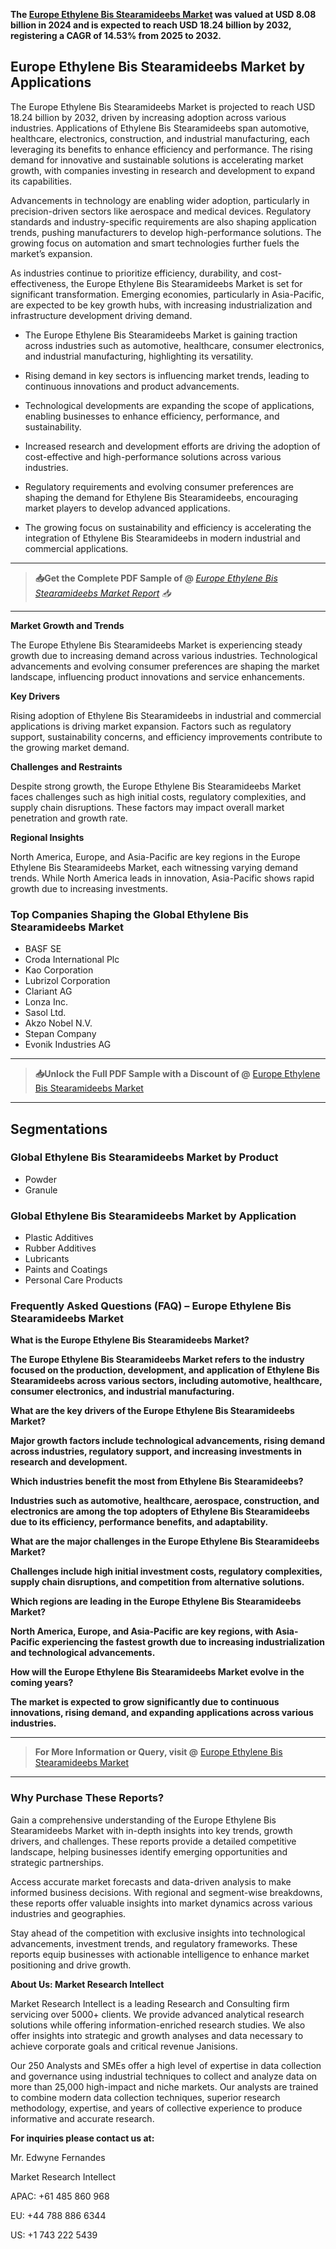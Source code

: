<p><strong>The <a href="https://www.marketresearchintellect.com/download-sample/?rid=248193&amp;utm_source=Pulse-April-Europe&amp;utm_medium=852">Europe Ethylene Bis Stearamideebs Market</a> was valued at USD 8.08 billion in 2024 and is expected to reach USD 18.24 billion by 2032, registering a CAGR of 14.53% from 2025 to 2032.</strong></p><h2>Europe Ethylene Bis Stearamideebs Market by Applications&nbsp;</h2><p><p>The Europe Ethylene Bis Stearamideebs Market is projected to reach USD 18.24 billion by 2032, driven by increasing adoption across various industries. Applications of Ethylene Bis Stearamideebs span automotive, healthcare, electronics, construction, and industrial manufacturing, each leveraging its benefits to enhance efficiency and performance. The rising demand for innovative and sustainable solutions is accelerating market growth, with companies investing in research and development to expand its capabilities.</p><p>Advancements in technology are enabling wider adoption, particularly in precision-driven sectors like aerospace and medical devices. Regulatory standards and industry-specific requirements are also shaping application trends, pushing manufacturers to develop high-performance solutions. The growing focus on automation and smart technologies further fuels the market&rsquo;s expansion.</p><p>As industries continue to prioritize efficiency, durability, and cost-effectiveness, the Europe Ethylene Bis Stearamideebs Market is set for significant transformation. Emerging economies, particularly in Asia-Pacific, are expected to be key growth hubs, with increasing industrialization and infrastructure development driving demand.</p></p><ul><li><p>The Europe Ethylene Bis Stearamideebs Market is gaining traction across industries such as automotive, healthcare, consumer electronics, and industrial manufacturing, highlighting its versatility.</p></li><li><p>Rising demand in key sectors is influencing market trends, leading to continuous innovations and product advancements.</p></li><li><p>Technological developments are expanding the scope of applications, enabling businesses to enhance efficiency, performance, and sustainability.</p></li><li><p>Increased research and development efforts are driving the adoption of cost-effective and high-performance solutions across various industries.</p></li><li><p>Regulatory requirements and evolving consumer preferences are shaping the demand for Ethylene Bis Stearamideebs, encouraging market players to develop advanced applications.</p></li><li><p>The growing focus on sustainability and efficiency is accelerating the integration of Ethylene Bis Stearamideebs in modern industrial and commercial applications.</p></li></ul><hr /><blockquote><p><strong><span class="font-[700]">📥Get the Complete PDF Sample of @ </span></strong><em><span class="font-[700]"><a href="https://www.marketresearchintellect.com/download-sample/?rid=248193&amp;utm_source=Pulse-April-Europe&amp;utm_medium=852" target="_blank" data-tracking-control-name="article-ssr-frontend-pulse_little-text-block" data-tracking-will-navigate="" data-test-link="">Europe Ethylene Bis Stearamideebs Market Report</a>&nbsp;📥</span></em></p></blockquote><hr /><p class="" data-start="77" data-end="360"><strong data-start="77" data-end="105">Market Growth and Trends</strong></p><p class="" data-start="77" data-end="360">The Europe Ethylene Bis Stearamideebs Market is experiencing steady growth due to increasing demand across various industries. Technological advancements and evolving consumer preferences are shaping the market landscape, influencing product innovations and service enhancements.</p><p class="" data-start="362" data-end="606"><strong data-start="362" data-end="377">Key Drivers</strong></p><p class="" data-start="362" data-end="606">Rising adoption of Ethylene Bis Stearamideebs in industrial and commercial applications is driving market expansion. Factors such as regulatory support, sustainability concerns, and efficiency improvements contribute to the growing market demand.</p><p class="" data-start="608" data-end="849"><strong data-start="608" data-end="637">Challenges and Restraints</strong></p><p class="" data-start="608" data-end="849">Despite strong growth, the Europe Ethylene Bis Stearamideebs Market faces challenges such as high initial costs, regulatory complexities, and supply chain disruptions. These factors may impact overall market penetration and growth rate.</p><p class="" data-start="851" data-end="1095"><strong data-start="851" data-end="872">Regional Insights</strong></p><p class="" data-start="851" data-end="1095">North America, Europe, and Asia-Pacific are key regions in the Europe Ethylene Bis Stearamideebs Market, each witnessing varying demand trends. While North America leads in innovation, Asia-Pacific shows rapid growth due to increasing investments.</p><p><h3>Top Companies Shaping the Global Ethylene Bis Stearamideebs Market </h3><ul><li>BASF SE</li><li>Croda International Plc</li><li>Kao Corporation</li><li>Lubrizol Corporation</li><li>Clariant AG</li><li>Lonza Inc.</li><li>Sasol Ltd.</li><li>Akzo Nobel N.V.</li><li>Stepan Company</li><li>Evonik Industries AG</li></ul></p><hr /><blockquote><p><strong>📥Unlock the Full PDF Sample with a Discount of @</strong> <a href="https://www.marketresearchintellect.com/ask-for-discount/?rid=248193&amp;utm_source=Pulse-April-Europe&amp;utm_medium=852">Europe Ethylene Bis Stearamideebs Market</a></p></blockquote><hr /><p><h2>Segmentations</h2><h3>Global Ethylene Bis Stearamideebs Market by Product</h3><ul><li>Powder</li><li>Granule</li></ul><h3>Global Ethylene Bis Stearamideebs Market by Application</h3><ul><li>Plastic Additives</li><li>Rubber Additives</li><li>Lubricants</li><li>Paints and Coatings</li><li>Personal Care Products</li></ul></p><h3><strong>Frequently Asked Questions (FAQ) &ndash; Europe Ethylene Bis Stearamideebs Market</strong></h3><p><strong>What is the Europe Ethylene Bis Stearamideebs Market?</strong></p><p><strong>The Europe Ethylene Bis Stearamideebs Market refers to the industry focused on the production, development, and application of Ethylene Bis Stearamideebs across various sectors, including automotive, healthcare, consumer electronics, and industrial manufacturing.</strong></p><p><strong>What are the key drivers of the Europe Ethylene Bis Stearamideebs Market?</strong></p><p><strong>Major growth factors include technological advancements, rising demand across industries, regulatory support, and increasing investments in research and development.</strong></p><p><strong>Which industries benefit the most from Ethylene Bis Stearamideebs?</strong></p><p><strong>Industries such as automotive, healthcare, aerospace, construction, and electronics are among the top adopters of Ethylene Bis Stearamideebs due to its efficiency, performance benefits, and adaptability.</strong></p><p><strong>What are the major challenges in the Europe Ethylene Bis Stearamideebs Market?</strong></p><p><strong>Challenges include high initial investment costs, regulatory complexities, supply chain disruptions, and competition from alternative solutions.</strong></p><p><strong>Which regions are leading in the Europe Ethylene Bis Stearamideebs Market?</strong></p><p><strong>North America, Europe, and Asia-Pacific are key regions, with Asia-Pacific experiencing the fastest growth due to increasing industrialization and technological advancements.</strong></p><p><strong>How will the Europe Ethylene Bis Stearamideebs Market evolve in the coming years?</strong></p><p><strong>The market is expected to grow significantly due to continuous innovations, rising demand, and expanding applications across various industries.</strong></p><hr /><blockquote><p><span class="font-[700]"><strong>For More Information or Query, visit&nbsp;@</strong>&nbsp;</span><span class="font-[700]"><a href="https://www.marketresearchintellect.com/product/global-ethylene-bis-stearamideebs-market-size-and-forecast/?utm_source=Linkedin&utm_medium=852" target="_blank" data-tracking-control-name="article-ssr-frontend-pulse_little-text-block" data-tracking-will-navigate="" data-test-link="">Europe Ethylene Bis Stearamideebs Market</a></span></p></blockquote><hr /><h3><strong data-start="0" data-end="31">Why Purchase These Reports?</strong></h3><p class="" data-start="35" data-end="297">Gain a comprehensive understanding of the Europe Ethylene Bis Stearamideebs Market with in-depth insights into key trends, growth drivers, and challenges. These reports provide a detailed competitive landscape, helping businesses identify emerging opportunities and strategic partnerships.</p><p class="" data-start="299" data-end="540">Access accurate market forecasts and data-driven analysis to make informed business decisions. With regional and segment-wise breakdowns, these reports offer valuable insights into market dynamics across various industries and geographies.</p><p class="" data-start="542" data-end="784">Stay ahead of the competition with exclusive insights into technological advancements, investment trends, and regulatory frameworks. These reports equip businesses with actionable intelligence to enhance market positioning and drive growth.</p><p><strong><span class="font-[700]">About Us: Market Research Intellect</span></strong></p><p><span class="">Market Research Intellect is a leading Research and Consulting firm servicing over 5000+ clients. We provide advanced analytical research solutions while offering information-enriched research studies.&nbsp;</span>We also offer insights into strategic and growth analyses and data necessary to achieve corporate goals and critical revenue Janisions.</p><p><span class="">Our 250 Analysts and SMEs offer a high level of expertise in data collection and governance using industrial techniques to collect and analyze data on more than 25,000 high-impact and niche markets. Our analysts are trained to combine modern data collection techniques, superior research methodology, expertise, and years of collective experience to produce informative and accurate research.</span></p><p><strong>For inquiries please contact us at:</strong></p><p>Mr. Edwyne Fernandes</p><p>Market Research Intellect</p><p>APAC: +61 485 860 968</p><p>EU: +44 788 886 6344</p><p>US: +1 743 222 5439</p>